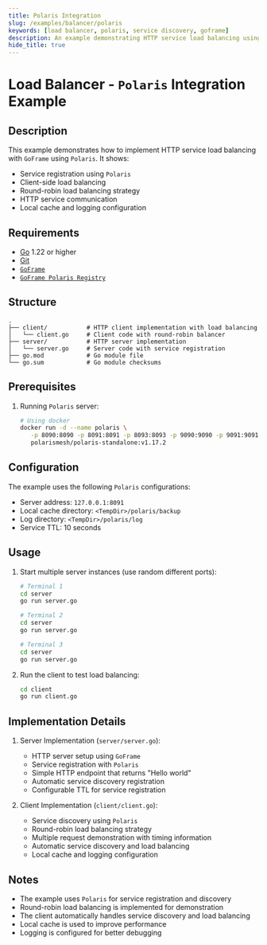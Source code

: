 ```yaml
---
title: Polaris Integration
slug: /examples/balancer/polaris
keywords: [load balancer, polaris, service discovery, goframe]
description: An example demonstrating HTTP service load balancing using `Polaris` in `GoFrame`
hide_title: true
---
```


# Load Balancer - `Polaris` Integration Example

## Description

This example demonstrates how to implement HTTP service load balancing with `GoFrame` using `Polaris`. It shows:
- Service registration using `Polaris`
- Client-side load balancing
- Round-robin load balancing strategy
- HTTP service communication
- Local cache and logging configuration

## Requirements

- [Go](https://golang.org/dl/) 1.22 or higher
- [Git](https://git-scm.com/downloads)
- [`GoFrame`](https://goframe.org)
- [`GoFrame Polaris Registry`](https://github.com/gogf/gf/tree/master/contrib/registry/polaris)

## Structure

```text
.
├── client/           # HTTP client implementation with load balancing
│   └── client.go     # Client code with round-robin balancer
├── server/           # HTTP server implementation
│   └── server.go     # Server code with service registration
├── go.mod            # Go module file
└── go.sum            # Go module checksums
```

## Prerequisites

1. Running `Polaris` server:
   ```bash
   # Using docker
   docker run -d --name polaris \
      -p 8090:8090 -p 8091:8091 -p 8093:8093 -p 9090:9090 -p 9091:9091 \
      polarismesh/polaris-standalone:v1.17.2
   ```

## Configuration

The example uses the following `Polaris` configurations:
- Server address: `127.0.0.1:8091`
- Local cache directory: `<TempDir>/polaris/backup`
- Log directory: `<TempDir>/polaris/log`
- Service TTL: 10 seconds

## Usage

1. Start multiple server instances (use random different ports):
   ```bash
   # Terminal 1
   cd server
   go run server.go

   # Terminal 2
   cd server
   go run server.go

   # Terminal 3
   cd server
   go run server.go
   ```

2. Run the client to test load balancing:
   ```bash
   cd client
   go run client.go
   ```

## Implementation Details

1. Server Implementation (`server/server.go`):
   - HTTP server setup using `GoFrame`
   - Service registration with `Polaris`
   - Simple HTTP endpoint that returns "Hello world"
   - Automatic service discovery registration
   - Configurable TTL for service registration

2. Client Implementation (`client/client.go`):
   - Service discovery using `Polaris`
   - Round-robin load balancing strategy
   - Multiple request demonstration with timing information
   - Automatic service discovery and load balancing
   - Local cache and logging configuration

## Notes

- The example uses `Polaris` for service registration and discovery
- Round-robin load balancing is implemented for demonstration
- The client automatically handles service discovery and load balancing
- Local cache is used to improve performance
- Logging is configured for better debugging

